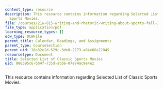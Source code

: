 ```yaml
---
content_type: resource
description: This resource contains information regarding Selected List of Classic
  Sports Movies.
file: /courses/21w-015-writing-and-rhetoric-writing-about-sports-fall-2013/008395c6bb4f735dab5607e74ac9e4e2_MIT21W_015F13_Sportmovies.pdf
file_type: application/pdf
learning_resource_types: []
ocw_type: OCWFile
parent_title: Calendar, Readings, and Assignments
parent_type: CourseSection
parent_uid: 18a32e2d-629c-3de0-2173-a04e88a22849
resourcetype: Document
title: Selected List of Classic Sports Movies
uid: 008395c6-bb4f-735d-ab56-07e74ac9e4e2
---
```

This resource contains information regarding Selected List of Classic Sports Movies.

